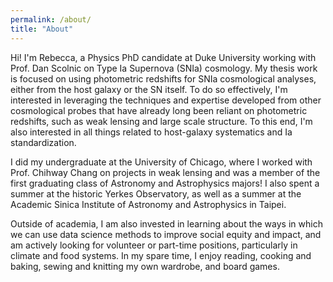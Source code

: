 ```yaml
---
permalink: /about/
title: "About"
---
```


Hi! I'm Rebecca, a Physics PhD candidate at Duke University working with Prof. Dan Scolnic on Type Ia Supernova (SNIa) cosmology. My thesis work is focused on using photometric redshifts for SNIa cosmological analyses, either from the host galaxy or the SN itself. To do so effectively, I'm interested in leveraging the techniques and expertise developed from other cosmological probes that have already long been reliant on photometric redshifts, such as weak lensing and large scale structure. To this end, I'm also interested in all things related to host-galaxy systematics and Ia standardization.

I did my undergraduate at the University of Chicago, where I worked with Prof. Chihway Chang on projects in weak lensing and was a member of the first graduating class of Astronomy and Astrophysics majors! I also spent a summer at the historic Yerkes Observatory, as well as a summer at the Academic Sinica Institute of Astronomy and Astrophysics in Taipei.

Outside of academia, I am also invested in learning about the ways in which we can use data science methods to improve social equity and impact, and am actively looking for volunteer or part-time positions, particularly in climate and food systems. In my spare time, I enjoy reading, cooking and baking, sewing and knitting my own wardrobe, and board games.
